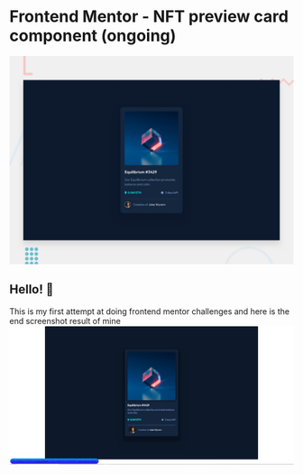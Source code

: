 # Frontend Mentor - NFT preview card component (ongoing)

![Design preview for the NFT preview card component coding challenge](./design/desktop-preview.jpg)

## Hello! 👋

This is my first attempt at doing frontend mentor challenges and here is the end screenshot result of mine ![My attempt preview](my-preview.jpg)
